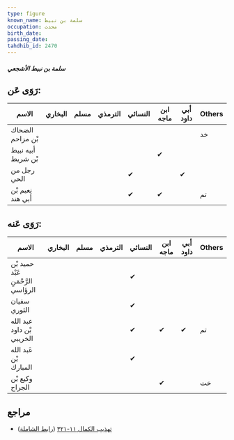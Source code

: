 ```yaml
---
type: figure
known_name: سلمة بن نبيط
occupation: محدث
birth_date:
passing_date:
tahdhib_id: 2470
---
```

##### سلمة بن نبيط الأشجعي

## رَوَى عَن:
| الاسم              | البخاري | مسلم | الترمذي | النسائي | ابن ماجه | أبي داود | Others |
| ------------------ | ------- | ---- | ------- | ------- | -------- | -------- | ------ |
| الضحاك بْن مزاحم   |         |      |         |         |          |          | خد     |
| أبيه نبيط بْن شريط |         |      |         |         | ✔        |          |        |
| رجل من الحي        |         |      |         | ✔       |          | ✔        |        |
| نعيم بْن أَبي هند  |         |      |         | ✔       | ✔        |          | تم     |
## رَوَى عَنه:
| الاسم                              | البخاري | مسلم | الترمذي | النسائي | ابن ماجه | أبي داود | Others |
| ---------------------------------- | ------- | ---- | ------- | ------- | -------- | -------- | ------ |
| حميد بْن عَبْد الرَّحْمَنِ الرؤاسي |         |      |         | ✔       |          |          |        |
| سفيان الثوري                       |         |      |         | ✔       |          |          |        |
| عبد الله بْن داود الخريبي          |         |      |         | ✔       | ✔        | ✔        | تم     |
| عَبد الله بْن المبارك              |         |      |         | ✔       |          |          |        |
| وكيع بْن الجراح                    |         |      |         |         | ✔        |          | خت     |
## مراجع
- [تهذيب الكمال ١١-٣٢١](obsidian://open?vault=Tahdhib-al-Kamal&file=Figures/٢٤٧٠-سلمة%20بن%20نبيط%20الأشجعي) ([رابط الشاملة](https://shamela.ws/book/3722/5641))